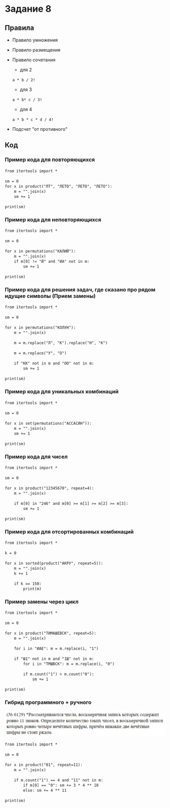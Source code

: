 # Задание 8

## Правила

- Правило умножения
- Правило размещения
- Правило сочетания

	- для 2

	```a * b / 2!```

	- для 3

	```a * b* c / 3!```

	- для 4

	```a * b * c * d / 4!```

- Подсчет "от противного"

## Код

### Пример кода для повторяющихся

```
from itertools import *

sm = 0
for x in product("ЛТ", "ЛЕТО", "ЛЕТО", "ЛЕТО"):
    m = "".join(x)
    sm += 1

print(sm)
```

### Пример кода для неповторяющихся

```
from itertools import *

sm = 0

for x in permutations("КАЛИЙ"):
    m = "".join(x)
    if m[0] != "Й" and "ИА" not in m:
        sm += 1

print(sm)
```

### Пример кода для решения задач, где сказано про рядом идущие символы (Прием замены)

```
from itertools import *

sm = 0

for x in permutations("КОЛУН"):
    m = "".join(x)

    m = m.replace("Л", "К").replace("Н", "К")

    m = m.replace("У", "О")

    if "КК" not in m and "ОО" not in m:
        sm += 1

print(sm)
```


### Пример кода для уникальных комбинаций

```
from itertools import *

sm = 0

for x in set(permutations("АССАСИН")):
    m = "".join(x)
    sm += 1

print(sm)
```

### Пример кода для чисел

```
from itertools import *

sm = 0

for x in product("12345670", repeat=4):
    m = "".join(x)

    if m[0] in "246" and m[0] >= m[1] >= m[2] >= m[3]:
        sm += 1

print(sm)
```

### Пример кода для отсортированных комбинаций

```
from itertools import *

k = 0

for x in sorted(product("АКРУ", repeat=5)):
    m = "".join(x)
    k += 1

    if k == 150:
        print(m)
```

### Пример замены через цикл

```
from itertools import *

sm = 0

for x in product("ТИМАШЕВСК", repeat=5):
    m = "".join(x)

    for i in "ИАЕ": m = m.replace(i, "1")

    if "Ш1" not in m and "1Ш" not in m:
        for i in "ТМШВСК": m = m.replace(i, "0")

        if m.count("1") > m.count("0"):
            sm += 1

print(sm)
```

### Гибрид программного + ручного

<img src="images/image14.png" />

```
from itertools import *

sm = 0

for x in product("01", repeat=11):
    m = "".join(x)

    if m.count("1") == 4 and "11" not in m:
        if m[0] == "0": sm += 3 * 4 ** 10
        else: sm += 4 ** 11 

print(sm)
```
